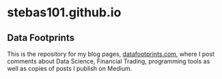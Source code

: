 # stebas101.github.io
## Data Footprints


This is the repository for my blog pages, [datafootprints.com](https://www.datafootprints.com), where I post comments about Data Science, Financial Trading, programming tools as well as copies of posts I publish on Medium.